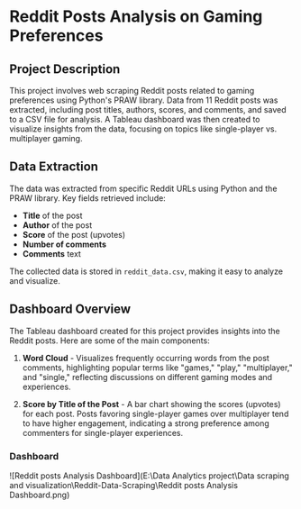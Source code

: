 # Reddit Posts Analysis on Gaming Preferences

## Project Description

This project involves web scraping Reddit posts related to gaming preferences using Python's PRAW library. Data from 11 Reddit posts was extracted, including post titles, authors, scores, and comments, and saved to a CSV file for analysis. A Tableau dashboard was then created to visualize insights from the data, focusing on topics like single-player vs. multiplayer gaming.

## Data Extraction

The data was extracted from specific Reddit URLs using Python and the PRAW library. Key fields retrieved include:
- **Title** of the post
- **Author** of the post
- **Score** of the post (upvotes)
- **Number of comments**
- **Comments** text

The collected data is stored in `reddit_data.csv`, making it easy to analyze and visualize.

## Dashboard Overview

The Tableau dashboard created for this project provides insights into the Reddit posts. Here are some of the main components:

1. **Word Cloud** - Visualizes frequently occurring words from the post comments, highlighting popular terms like "games," "play," "multiplayer," and "single," reflecting discussions on different gaming modes and experiences.

2. **Score by Title of the Post** - A bar chart showing the scores (upvotes) for each post. Posts favoring single-player games over multiplayer tend to have higher engagement, indicating a strong preference among commenters for single-player experiences.

### Dashboard
![Reddit posts Analysis Dashboard](E:\Data Analytics project\Data scraping and visualization\Reddit-Data-Scraping\Reddit posts Analysis Dashboard.png)
